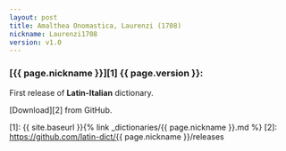 ```yaml
---
layout: post
title: Amalthea Onomastica, Laurenzi (1708)
nickname: Laurenzi1708
version: v1.0
---
```


### [{{ page.nickname }}][1] {{ page.version }}:

First release of **Latin-Italian** dictionary.


[Download][2] from GitHub.


[1]: {{ site.baseurl }}{% link _dictionaries/{{ page.nickname }}.md %}
[2]: https://github.com/latin-dict/{{ page.nickname }}/releases
